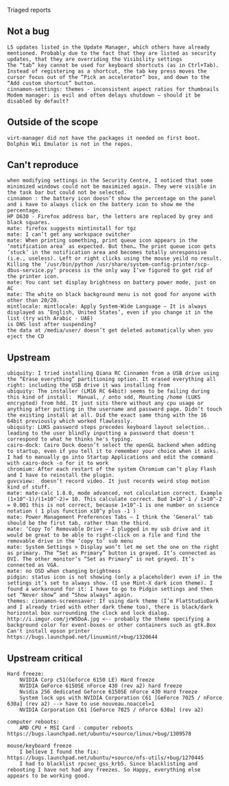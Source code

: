 Triaged reports

Not a bug 
---------
	L5 updates listed in the Update Manager, which others have already mentioned. Probably due to the fact that they are listed as security updates, that they are overriding the Visibility settings
	The “tab” key cannot be used for keyboard shortcuts (as in Ctrl+Tab). Instead of registering as a shortcut, the tab key press moves the cursor focus out of the “Pick an accelerator” box, and down to the “Add custom shortcut” button.
	cinnamon-settings: themes - inconsistent aspect ratios for thumbnails
	Modem manager: is evil and often delays shutdown – should it be disabled by default?

Outside of the scope
--------------------
	virt-manager did not have the packages it needed on first boot.
	Dolphin Wii Emulator is not in the repos.

Can't reproduce
---------------
	when modifying settings in the Security Centre, I noticed that some minimized windows could not be maximized again. They were visible in the task bar but could not be selected.
	cinnamon : the battery icon doesn’t show the percentage on the panel and i have to always click on the battery icon to show me the percentage.
	HP D630 - Firefox address bar, the letters are replaced by grey and black squares.	
	mate: firefox suggests mintinstall for tgz
	mate: I can’t get any workspace switcher
	mate: When printing something, print queue icon appears in the ‘notification area’ as expected. But then… The print queue icon gets ‘stuck’ in the notification area and becomes totally unresponsive (i.e., useless). Left or right clicks using the mouse yeild no result. Killing the ‘/usr/bin/python /usr/share/system-config-printer/scp-dbus-service.py’ process is the only way I’ve figured to get rid of the printer icon.
	mate: You cant set display brightness on battery power mode, just on AC
	mate: The white on black background menu is not good for anyone with other than 20/20.
	mintlocale: mintlocale: Apply System-Wide Language – It is always displayed as ‘English, United States’, even if you change it in the list (try with Arabic - UAE)	
	is DNS lost after suspending?
	the data at /media/user/ doesn’t get deleted automatically when you eject the CD

Upstream
--------		
	ubiquity: I tried installing Qiana RC Cinnamon from a USB drive using the “Erase everything” partitioning option. It erased everything all right: including the USB drive it was installing from
	ubiquity: The installer (LM16 RC 64bit) seems to be failing during this kind of install:  Manual, / onto sdd, Mounting /home (LUKS encrypted) from hdd. It just sits there without any cpu usage or anything after putting in the username and password page. Didn’t touch the existing install at all. Did the exact same thing with the 16 64bit previously which worked flawlessly.
	ubiquity: LUKS password steps precedes keyboard layout selection.. leading to the user blindly inputting a password that doesn't correspond to what he thinks he's typing.	
	cairo-dock: Cairo Dock doesn’t select the openGL backend when adding to startup, even if you tell it to remember your choice when it asks. I had to manually go into Startup Applications and edit the command with cairo-dock -o for it to work
	chromium: After each restart of the system Chromium can’t play Flash and I have to reinstall the plugin.
	guvcview:  doesn’t record video. It just records weird stop motion kind of stuff.
	mate: mate-calc 1.8.0, mode advanced, not calculation correct. Example (1×10^-1)/(1×10^-2)= 10. This calculate correct. Bud 1×10^-1 / 1×10^-2 = 0.001 this is not correct, because 1×10^-1 is one number on science notation ( 1 plus function x10^y plus -1 )
	mate: Power Management Preferences Tabs – I think the ‘General’ tab should be the first tab, rather than the third.
	mate: ‘Copy To’ Removable Drive – I plugged in my usb drive and it would be great to be able to right-click on a file and find the removable drive in the ‘copy to’ sub menu
	mate: System Settings > Display won’t let me set the one on the right as primary. The “Set as Primary” button is grayed. It’s connected as DVI. The other monitor’s “Set as Primary” is not grayed. It’s connected as VGA.
	mate: no OSD when changing brightness
	pidgin: status icon is not showing (only a placeholder) even if in the settings it’s set to always show. (I use Mint-X dark icon theme). I found a workaround for it: I have to go to Pidgin settings and then set “Never show” and “Show always” again.		
	themes: cinnamon-screensaver: If using dark theme (I’m FlatStudioDark and I already tried with other dark theme too), there is black/dark horizontal box surrounding the clock and lock dialog. http://i.imgur.com/jrW5DoA.jpg <-- probably the theme specifying a background color for event-boxes or other containers such as gtk.Box
	Can't install epson printer https://bugs.launchpad.net/linuxmint/+bug/1320644
	
Upstream critical
-----------------	
	Hard freeze:
		NVIDIA Corp c51(Geforce 6150 LE) Hard freeze
		NVIDIA GeForce 6150SE nForce 430 (rev a2) hard freeze
		Nvidia 256 dedicated Geforce 6150SE nForce 430 Hard freeze
		System lock ups with NVIDIA Corporation C61 [GeForce 7025 / nForce 630a] (rev a2) --> have to use nouveau.noaccel=1
		NVIDIA Corporation C61 [GeForce 7025 / nForce 630a] (rev a2)
	
	computer reboots:
		AMD CPU + MSI Card - computer reboots https://bugs.launchpad.net/ubuntu/+source/linux/+bug/1309578

	mouse/keyboard freeze
		I believe I found the fix: https://bugs.launchpad.net/ubuntu/+source/nfs-utils/+bug/1270445
		I had to blacklist rpcsec_gss_krb5. Since blacklisting and rebooting I have not had any freezes. So Happy, everything else appears to be working good.
	